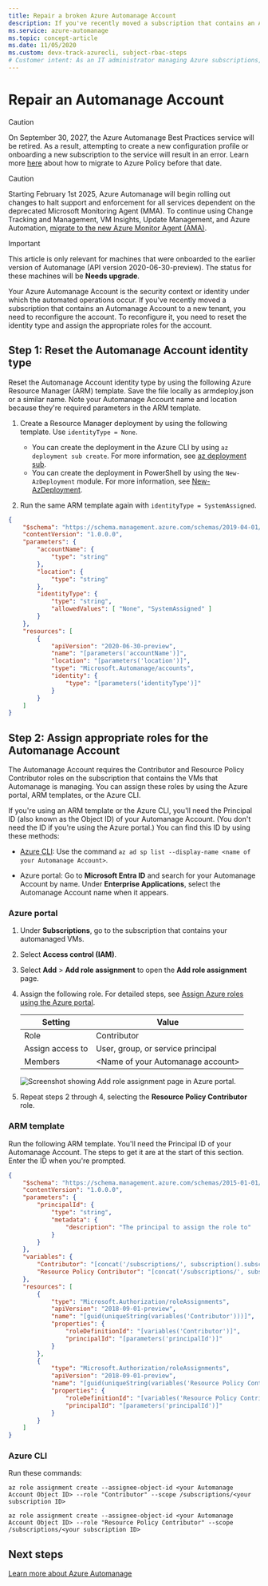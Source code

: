 ```yaml
---
title: Repair a broken Azure Automanage Account
description: If you've recently moved a subscription that contains an Automanage Account to a new tenant, you need to reconfigure it. In this article, you'll learn how.
ms.service: azure-automanage
ms.topic: concept-article
ms.date: 11/05/2020
ms.custom: devx-track-azurecli, subject-rbac-steps
# Customer intent: As an IT administrator managing Azure subscriptions, I want to reconfigure an Automanage Account after moving it to a new tenant, so that I can ensure proper identity and role assignments for automated operations within my environment.
---
```


# Repair an Automanage Account

> [!CAUTION]
> On September 30, 2027, the Azure Automanage Best Practices service will be retired. As a result, attempting to create a new configuration profile or onboarding a new subscription to the service will result in an error. Learn more [here](https://aka.ms/automanagemigration/) about how to migrate to Azure Policy before that date. 

> [!CAUTION]
> Starting February 1st 2025, Azure Automanage will begin rolling out changes to halt support and enforcement for all services dependent on the deprecated Microsoft Monitoring Agent (MMA). To continue using Change Tracking and Management, VM Insights, Update Management, and Azure Automation, [migrate to the new Azure Monitor Agent (AMA)](https://aka.ms/mma-to-ama/).

> [!IMPORTANT]
> This article is only relevant for machines that were onboarded to the earlier version of Automanage (API version 2020-06-30-preview). The status for these machines will be **Needs upgrade**. 

Your Azure Automanage Account is the security context or identity under which the automated operations occur. If you've recently moved a subscription that contains an Automanage Account to a new tenant, you need to reconfigure the account. To reconfigure it, you need to reset the identity type and assign the appropriate roles for the account.

## Step 1: Reset the Automanage Account identity type
Reset the Automanage Account identity type by using the following Azure Resource Manager (ARM) template. Save the file locally as armdeploy.json or a similar name. Note your Automanage Account name and location because they're required parameters in the ARM template.

1. Create a Resource Manager deployment by using the following template. Use `identityType = None`.
    * You can create the deployment in the Azure CLI by using `az deployment sub create`. For more information, see [az deployment sub](/cli/azure/deployment/sub).
    * You can create the deployment in PowerShell by using the `New-AzDeployment` module. For more information, see [New-AzDeployment](/powershell/module/az.resources/new-azdeployment).

1. Run the same ARM template again with `identityType = SystemAssigned`.

```json
{
    "$schema": "https://schema.management.azure.com/schemas/2019-04-01/deploymentTemplate.json#",
    "contentVersion": "1.0.0.0",
    "parameters": {
        "accountName": {
            "type": "string"
        },
        "location": {
            "type": "string"
        },
        "identityType": {
            "type": "string",
            "allowedValues": [ "None", "SystemAssigned" ]
        }
    },
    "resources": [
        {
            "apiVersion": "2020-06-30-preview",
            "name": "[parameters('accountName')]",
            "location": "[parameters('location')]",
            "type": "Microsoft.Automanage/accounts",
            "identity": {
                "type": "[parameters('identityType')]"
            }
        }
    ]
}

```

## Step 2: Assign appropriate roles for the Automanage Account
The Automanage Account requires the Contributor and Resource Policy Contributor roles on the subscription that contains the VMs that Automanage is managing. You can assign these roles by using the Azure portal, ARM templates, or the Azure CLI.

If you're using an ARM template or the Azure CLI, you'll need the Principal ID (also known as the Object ID) of your Automanage Account. (You don't need the ID if you're using the Azure portal.) You can find this ID by using these methods:

- [Azure CLI](/cli/azure/ad/sp): Use the command `az ad sp list --display-name <name of your Automanage Account>`.

- Azure portal: Go to **Microsoft Entra ID** and search for your Automanage Account by name. Under **Enterprise Applications**, select the Automanage Account name when it appears.

### Azure portal

1. Under **Subscriptions**, go to the subscription that contains your automanaged VMs.

1. Select **Access control (IAM)**.

1. Select **Add** > **Add role assignment** to open the **Add role assignment** page.

1. Assign the following role. For detailed steps, see [Assign Azure roles using the Azure portal](/azure/role-based-access-control/role-assignments-portal).

    | Setting          | Value                              |
    | ---------------- | ---------------------------------- |
    | Role             | Contributor                        |
    | Assign access to | User, group, or service principal  |
    | Members          | \<Name of your Automanage account> |

    ![Screenshot showing Add role assignment page in Azure portal.](~/reusable-content/ce-skilling/azure/media/role-based-access-control/add-role-assignment-page.png)

1. Repeat steps 2 through 4, selecting the **Resource Policy Contributor** role.

### ARM template
Run the following ARM template. You'll need the Principal ID of your Automanage Account. The steps to get it are at the start of this section. Enter the ID when you're prompted.

```json
{
    "$schema": "https://schema.management.azure.com/schemas/2015-01-01/deploymentTemplate.json#",
    "contentVersion": "1.0.0.0",
    "parameters": {
        "principalId": {
            "type": "string",
            "metadata": {
                "description": "The principal to assign the role to"
            }
        }
    },
    "variables": {
        "Contributor": "[concat('/subscriptions/', subscription().subscriptionId, '/providers/Microsoft.Authorization/roleDefinitions/', 'b24988ac-6180-42a0-ab88-20f7382dd24c')]",
        "Resource Policy Contributor": "[concat('/subscriptions/', subscription().subscriptionId, '/providers/Microsoft.Authorization/roleDefinitions/', '36243c78-bf99-498c-9df9-86d9f8d28608')]"
    },
    "resources": [
        {
            "type": "Microsoft.Authorization/roleAssignments",
            "apiVersion": "2018-09-01-preview",
            "name": "[guid(uniqueString(variables('Contributor')))]",
            "properties": {
                "roleDefinitionId": "[variables('Contributor')]",
                "principalId": "[parameters('principalId')]"
            }
        },
        {
            "type": "Microsoft.Authorization/roleAssignments",
            "apiVersion": "2018-09-01-preview",
            "name": "[guid(uniqueString(variables('Resource Policy Contributor')))]",
            "properties": {
                "roleDefinitionId": "[variables('Resource Policy Contributor')]",
                "principalId": "[parameters('principalId')]"
            }
        }
    ]
}
```

### Azure CLI
Run these commands:

```azurecli
az role assignment create --assignee-object-id <your Automanage Account Object ID> --role "Contributor" --scope /subscriptions/<your subscription ID>

az role assignment create --assignee-object-id <your Automanage Account Object ID> --role "Resource Policy Contributor" --scope /subscriptions/<your subscription ID>
```

## Next steps
[Learn more about Azure Automanage](./overview-about.md)
